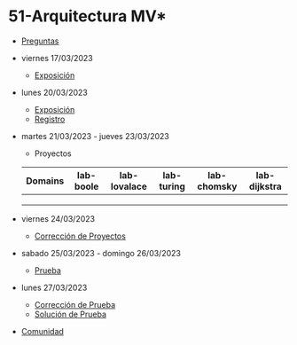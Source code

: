 # 51-Arquitectura MV*

- [Preguntas](https://escuela.it/master-programacion-diseno-software)
- viernes 17/03/2023
  - [Exposición](https://escuela.it/master-programacion-diseno-software)
- lunes 20/03/2023
  - [Exposición](https://escuela.it/master-programacion-diseno-software)
  - [Registro](https://forms.gle/feDj8HhREaKs8KoRA)
- martes 21/03/2023 - jueves 23/03/2023
  - Proyectos
  
  |Domains|lab-boole|lab-lovalace|lab-turing|lab-chomsky|lab-dijkstra|
  |-------|---------|------------|----------|-----------|--------------|
  |       |         |            |          |           |              |
  |       |         |            |          |           |              |
  |       |         |            |          |           |              |
- viernes 24/03/2023
  - [Corrección de Proyectos](https://escuela.it/master-programacion-diseno-software)
- sabado 25/03/2023 - domingo 26/03/2023
  - [Prueba](https://forms.gle/JDsPrM671YBEmu6y9)
- lunes 27/03/2023
  - [Corrección de Prueba](https://escuela.it/master-programacion-diseno-software)
  - [Solución de Prueba](https://docs.google.com/spreadsheets/d/1_YoL9KUf5-3JvBVh8peSe6AXh2mMG5Mi8hTsfAGradc/edit?usp=sharing)
- [Comunidad](https://app.slack.com/client/T02S3KYD464/C02TPU3UC06)



